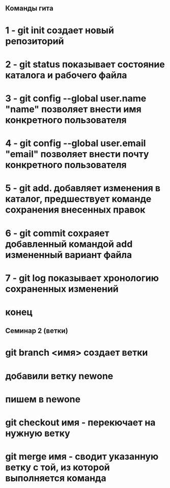 ## Команды гита

# 1 - git init создает новый репозиторий
# 2 - git status показывает состояние каталога и рабочего файла
# 3 - git config --global user.name "name" позволяет внести имя конкретного пользователя
# 4 - git config --global user.email "email" позволяет внести почту конкретного пользователя
# 5 - git add. добавляет изменения в каталог, предшествует команде сохранения внесенных правок
# 6 - git commit сохраяет добавленный командой add измененный вариант файла
# 7 - git log показывает хронологию сохраненных изменений
# конец

## Семинар 2 (ветки)

# git branch <имя> создает ветки
# добавили ветку newone

# пишем в newone

# git checkout имя - перекючает на нужную ветку
# git merge имя - сводит указанную ветку с той, из которой выполняется команда